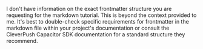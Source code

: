 I don't have information on the exact frontmatter structure you are requesting for the markdown tutorial. This is beyond the context provided to me. It's best to double-check specific requirements for frontmatter in the markdown file within your project's documentation or consult the CleverPush Capacitor SDK documentation for a standard structure they recommend.